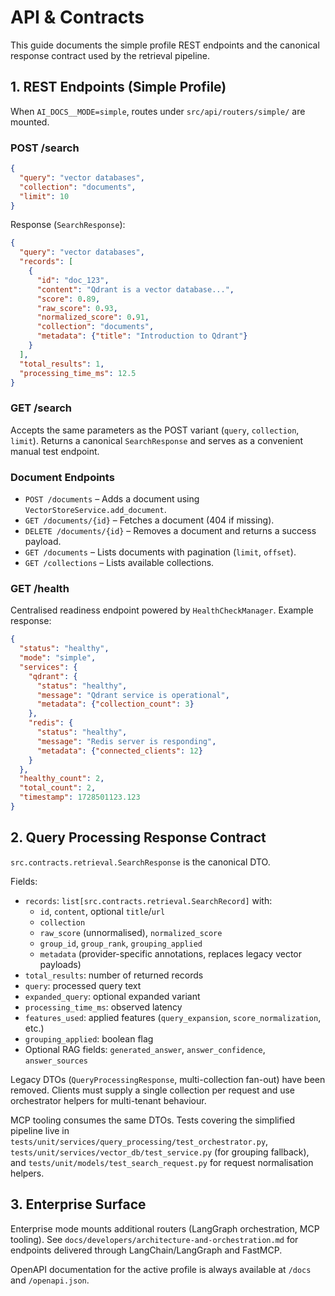 # API & Contracts

This guide documents the simple profile REST endpoints and the canonical
response contract used by the retrieval pipeline.

## 1. REST Endpoints (Simple Profile)

When `AI_DOCS__MODE=simple`, routes under `src/api/routers/simple/` are mounted.

### POST /search

```json
{
  "query": "vector databases",
  "collection": "documents",
  "limit": 10
}
```

Response (`SearchResponse`):

```json
{
  "query": "vector databases",
  "records": [
    {
      "id": "doc_123",
      "content": "Qdrant is a vector database...",
      "score": 0.89,
      "raw_score": 0.93,
      "normalized_score": 0.91,
      "collection": "documents",
      "metadata": {"title": "Introduction to Qdrant"}
    }
  ],
  "total_results": 1,
  "processing_time_ms": 12.5
}
```

### GET /search

Accepts the same parameters as the POST variant (`query`, `collection`, `limit`).
Returns a canonical `SearchResponse` and serves as a convenient manual test endpoint.

### Document Endpoints

- `POST /documents` – Adds a document using `VectorStoreService.add_document`.
- `GET /documents/{id}` – Fetches a document (404 if missing).
- `DELETE /documents/{id}` – Removes a document and returns a success payload.
- `GET /documents` – Lists documents with pagination (`limit`, `offset`).
- `GET /collections` – Lists available collections.

### GET /health

Centralised readiness endpoint powered by `HealthCheckManager`. Example response:

```json
{
  "status": "healthy",
  "mode": "simple",
  "services": {
    "qdrant": {
      "status": "healthy",
      "message": "Qdrant service is operational",
      "metadata": {"collection_count": 3}
    },
    "redis": {
      "status": "healthy",
      "message": "Redis server is responding",
      "metadata": {"connected_clients": 12}
    }
  },
  "healthy_count": 2,
  "total_count": 2,
  "timestamp": 1728501123.123
}
```

## 2. Query Processing Response Contract

`src.contracts.retrieval.SearchResponse` is the canonical DTO.

Fields:

- `records`: `list[src.contracts.retrieval.SearchRecord]` with:
  - `id`, `content`, optional `title`/`url`
  - `collection`
  - `raw_score` (unnormalised), `normalized_score`
  - `group_id`, `group_rank`, `grouping_applied`
  - `metadata` (provider-specific annotations, replaces legacy vector payloads)
- `total_results`: number of returned records
- `query`: processed query text
- `expanded_query`: optional expanded variant
- `processing_time_ms`: observed latency
- `features_used`: applied features (`query_expansion`, `score_normalization`, etc.)
- `grouping_applied`: boolean flag
- Optional RAG fields: `generated_answer`, `answer_confidence`, `answer_sources`

Legacy DTOs (`QueryProcessingResponse`, multi-collection fan-out) have been
removed. Clients must supply a single collection per request and use orchestrator
helpers for multi-tenant behaviour.

MCP tooling consumes the same DTOs. Tests covering the simplified pipeline live
in `tests/unit/services/query_processing/test_orchestrator.py`,
`tests/unit/services/vector_db/test_service.py` (for grouping fallback), and
`tests/unit/models/test_search_request.py` for request normalisation helpers.

## 3. Enterprise Surface

Enterprise mode mounts additional routers (LangGraph orchestration, MCP tooling).
See `docs/developers/architecture-and-orchestration.md` for endpoints delivered
through LangChain/LangGraph and FastMCP.

OpenAPI documentation for the active profile is always available at `/docs` and
`/openapi.json`.
